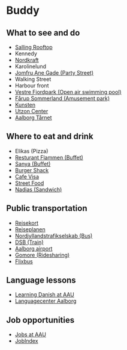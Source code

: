 # Buddy

## What to see and do
* [Salling Rooftop](https://salling.dk/madoplevelser/salling-rooftop-aalborg/)
* Kennedy
* [Nordkraft](https://nordkraft.dk/forside.aspx)
* Karolinelund
* [Jomfru Ane Gade (Party Street)](https://www.visitaalborg.com/ln-int/jomfru-ane-gade-gdk596155)
* Walking Street
* Harbour front
* [Vestre Fjordpark (Open air swimming pool)](https://www.visitaalborg.com/ln-int/vestre-fjordpark-gdk596122)
* [Fårup Sommerland (Amusement park)](https://www.faarupsommerland.dk/en/)
* [Kunsten](https://kunsten.dk/en)
* [Utzon Center](https://utzoncenter.dk/en)
* [Aalborg Tårnet](http://aalborgtaarnet.dk/en/welcome/)

## Where to eat and drink
* Elikas (Pizza)
* [Resturant Flammen (Buffet)](https://www.restaurant-flammen.dk/en/)
* [Sanya (Buffet)](https://restaurantsanya.dk/)
* [Burger Shack](https://burgershack.dk/)
* [Cafe Visa](https://cafevisa.dk/)
* [Street Food](https://www.visitaalborg.com/ln-int/aalborg-street-food-lighthouse-gdk1090004)
* [Nadias (Sandwich)](https://nadias.dk/)

## Public transportation
* [Rejsekort](https://www.rejsekort.dk/?sc_lang=en)
* [Rejseplanen](https://www.rejseplanen.dk/webapp/index.html?language=en_EN)
* [Nordjyllandstrafikselskab (Bus)](https://www.nordjyllandstrafikselskab.dk/English/General-Info)
* [DSB (Train)](https://www.dsb.dk/en/)
* [Aalborg airport](https://www.aal.dk/passenger)
* [Gomore (Ridesharing)](https://gomore.dk/)
* [Flixbus](https://flixbus.com/)

## Language lessons
* [Learning Danish at AAU](https://www.isu.aau.dk/working-at-aalborg-university/Learning+Danish+at+AAU)
* [Languagecenter Aalborg](https://sprogcenter.aalborg.dk/english)

## Job opportunities
* [Jobs at AAU](https://jobbank.aau.dk/)
* [JobIndex](https://www.jobindex.dk/?lang=en)
